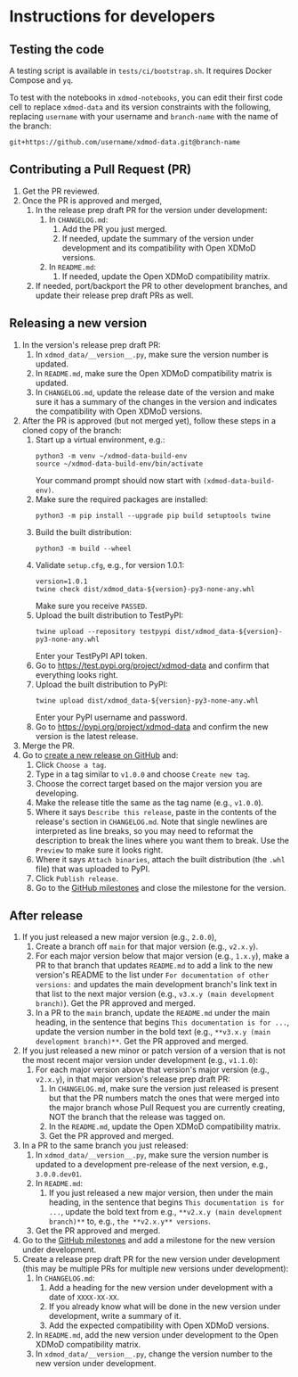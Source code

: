 # Instructions for developers

## Testing the code

A testing script is available in `tests/ci/bootstrap.sh`. It requires Docker
Compose and `yq`.

To test with the notebooks in `xdmod-notebooks`, you can edit their first code
cell to replace `xdmod-data` and its version constraints with the following,
replacing `username` with your username and `branch-name` with the name of the
branch:
```
git+https://github.com/username/xdmod-data.git@branch-name
```

## Contributing a Pull Request (PR)

1. Get the PR reviewed.
1. Once the PR is approved and merged,
    1. In the release prep draft PR for the version under development:
        1. In `CHANGELOG.md`:
            1. Add the PR you just merged.
            1. If needed, update the summary of the version under development
               and its compatibility with Open XDMoD versions.
        1. In `README.md`:
            1. If needed, update the Open XDMoD compatibility matrix.
    1. If needed, port/backport the PR to other development branches, and
       update their release prep draft PRs as well.

## Releasing a new version

1. In the version's release prep draft PR:
    1. In `xdmod_data/__version__.py`, make sure the version number is updated.
    1. In `README.md`, make sure the Open XDMoD compatibility matrix is
       updated.
    1. In `CHANGELOG.md`, update the release date of the version and make sure
       it has a summary of the changes in the version and indicates the
       compatibility with Open XDMoD versions.
1. After the PR is approved (but not merged yet), follow these steps in a
   cloned copy of the branch:
    1. Start up a virtual environment, e.g.:
        ```
        python3 -m venv ~/xdmod-data-build-env
        source ~/xdmod-data-build-env/bin/activate
        ```
        Your command prompt should now start with `(xdmod-data-build-env)`.
    1. Make sure the required packages are installed:
        ```
        python3 -m pip install --upgrade pip build setuptools twine
        ```
    1. Build the built distribution:
        ```
        python3 -m build --wheel
        ```
    1. Validate `setup.cfg`, e.g., for version 1.0.1:
        ```
        version=1.0.1
        twine check dist/xdmod_data-${version}-py3-none-any.whl
        ```
        Make sure you receive `PASSED`.
    1. Upload the built distribution to TestPyPI:
        ```
        twine upload --repository testpypi dist/xdmod_data-${version}-py3-none-any.whl
        ```
        Enter your TestPyPI API token.
    1. Go to https://test.pypi.org/project/xdmod-data and confirm that
       everything looks right.
    1. Upload the built distribution to PyPI:
        ```
        twine upload dist/xdmod_data-${version}-py3-none-any.whl
        ```
        Enter your PyPI username and password.
    1. Go to https://pypi.org/project/xdmod-data and confirm the new version is
       the latest release.
1. Merge the PR.
1. Go to [create a new release on
   GitHub](https://github.com/ubccr/xdmod-data/releases/new) and:
    1. Click `Choose a tag`.
    1. Type in a tag similar to `v1.0.0` and choose `Create new tag`.
    1. Choose the correct target based on the major version you are developing.
    1. Make the release title the same as the tag name (e.g., `v1.0.0`).
    1. Where it says `Describe this release`, paste in the contents of the
       release's section in `CHANGELOG.md`. Note that single newlines are
       interpreted as line breaks, so you may need to reformat the description
       to break the lines where you want them to break. Use the `Preview` to
       make sure it looks right.
    1. Where it says `Attach binaries`, attach the built distribution (the
       `.whl` file) that was uploaded to PyPI.
    1. Click `Publish release`.
    1. Go to the [GitHub
       milestones](https://github.com/ubccr/xdmod-data/milestones) and close
       the milestone for the version.

## After release

1. If you just released a new major version (e.g., `2.0.0`),
    1. Create a branch off `main` for that major version (e.g., `v2.x.y`).
    1. For each major version below that major version (e.g., `1.x.y`), make a
       PR to that branch that updates `README.md` to add a link to the new
       version's README to the list under `For documentation of other
       versions:` and updates the main development branch's link text in that
       list to the next major version (e.g., `v3.x.y (main development
       branch)`). Get the PR approved and merged.
    1. In a PR to the `main` branch, update the `README.md` under the main
       heading, in the sentence that begins `This documentation is for ...`,
       update the version number in the bold text (e.g., `**v3.x.y (main
       development branch)**`. Get the PR approved and merged.
1. If you just released a new minor or patch version of a version that is not
   the most recent major version under development (e.g., `v1.1.0`):
    1. For each major version above that version's major version (e.g.,
      `v2.x.y`), in that major version's release prep draft PR:
        1. In `CHANGELOG.md`, make sure the version just released is present
           but that the PR numbers match the ones that were merged into the
           major branch whose Pull Request you are currently creating, NOT the
           branch that the release was tagged on.
        1. In the `README.md`, update the Open XDMoD compatibility matrix.
        1. Get the PR approved and merged.
1. In a PR to the same branch you just released:
    1. In `xdmod_data/__version__.py`, make sure the version number is updated
       to a development pre-release of the next version, e.g., `3.0.0.dev01`.
    1. In `README.md`:
        1. If you just released a new major version, then under the main
           heading, in the sentence that begins `This documentation is for
           ...`, update the bold text from e.g., `**v2.x.y (main development
           branch)**` to, e.g., `the **v2.x.y** versions`.
    1. Get the PR approved and merged.
1. Go to the [GitHub
   milestones](https://github.com/ubccr/xdmod-data/milestones) and add a
   milestone for the new version under development.
1. Create a release prep draft PR for the new version under development (this
   may be multiple PRs for multiple new versions under development):
    1. In `CHANGELOG.md`:
        1. Add a heading for the new version under development with a date of
           `XXXX-XX-XX`.
        1. If you already know what will be done in the new version under
           development, write a summary of it.
        1. Add the expected compatibility with Open XDMoD versions.
    1. In `README.md`, add the new version under development to the Open XDMoD
       compatibility matrix.
    1. In `xdmod_data/__version__.py`, change the version number to the new
       version under development.
